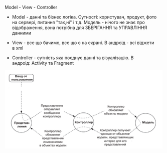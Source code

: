 Model - View - Controller 

-   Model - данні та бізнес логіка. Сутності: користувач, продукт, фото на сервері, питання "так,ні" і т.д. Модель - нічого не знає про відображення, вона потрібна для ЗБЕРІГАННЯ та УПРАВЛІННЯ данними 
    
-   View - все що бачимо, все що є на екрані. В андроід - всі віджети в xml 
    
-   Controller - сутність яка поєднує данні та візуалізацію. В андроід: Activity та Fragment

![alt text](pictures/010-1.png)